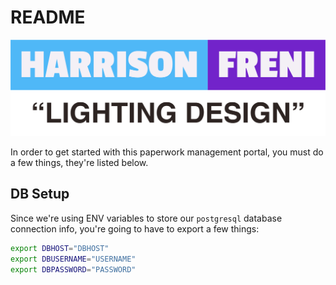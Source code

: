 # README

![image](https://www.github.com/hfreni/HFLD-Paperwork-DB/raw/master/documentation/img/HFLD-LOGO.png)

In order to get started with this paperwork management portal, you must do a few things, they're listed below.

## DB Setup

Since we're using ENV variables to store our ```postgresql``` database connection info, you're going to have to export a few things:

```bash
export DBHOST="DBHOST"
export DBUSERNAME="USERNAME"
export DBPASSWORD="PASSWORD"
```
